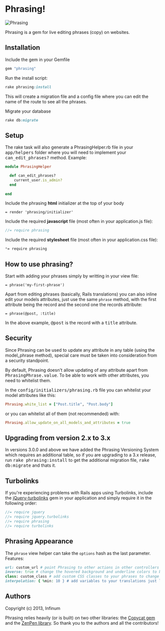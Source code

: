 # Phrasing!

![Phrasing](http://www.miataturbo.net/attachments/miata-parts-sale-trade-5/74257-lots-leftovers-near-boston-archer-phrasing2-300x225-jpg?dateline=1366600534)

Phrasing is a gem for live editing phrases (copy) on websites.

## Installation

Include the gem in your Gemfile

```ruby
gem "phrasing"
```

Run the install script:

```ruby
rake phrasing:install
```

This will create a migration file and a config file where you can edit the name of the route to see all the phrases.

Migrate your database
```ruby
rake db:migrate
```

## Setup

The rake task will also generate a PhrasingHelper.rb file in your <tt>app/helpers</tt> folder where you will need to implement your <tt>can_edit_phrases?</tt> method. Example:

```ruby
module PhrasingHelper

  def can_edit_phrases?
    current_user.is_admin?
  end
  
end
```
Include the phrasing **html** initializer at the top of your body

```haml
= render 'phrasing/initializer'
```

Include the required **javascript** file (most often in your application.js file):

```javascript
//= require phrasing
```

Include the required **stylesheet** file (most often in your application.css file):

```css
*= require phrasing
```

## How to use phrasing?

Start with adding your phrases simply by writting in your view file:

	= phrase('my-first-phrase')

Apart from editing phrases (basically, Rails translations) you can also inline edit your models attributes, just use the same `phrase` method, with the first attribute being the record and the second one the records attribute:

  	= phrase(@post, :title)

In the above example, <tt>@post</tt> is the record with a <tt>title</tt> attribute.

## Security

Since Phrasing can be used to update any attribute in any table (using the model_phrase method), special care must be taken into consideration from a security standpoint.

By default, Phrasing doesn't allow updating of any attribute apart from <tt>PhrasingPhrase.value</tt>. To be able to work with other attributes, you need to whitelist them.

In the <tt>config/initializers/phrasing.rb</tt> file you can whitelist your model attributes like this:

```ruby
Phrasing.white_list = ["Post.title", "Post.body"]
```

or you can whitelist all of them (not recommended) with:

```ruby
Phrasing.allow_update_on_all_models_and_attributes = true
```

## Upgrading from version 2.x to 3.x

In versions 3.0.0 and above we have added the Phrasing Versioning System which requires an additional table, so if you are upgrading to a 3.x release, run <tt>rake phrasing:install</tt> to get the additional migration file, <tt>rake db:migrate</tt> and thats it.

## Turbolinks

If you're experiencing problems with Rails apps using Turbolinks, include the [jQuery-turbolinks](https://github.com/kossnocorp/jquery.turbolinks) gem in your application and simply require it in the following order:

```javascript
//= require jquery
//= require jquery.turbolinks
//= require phrasing
//= require turbolinks
```

## Phrasing Appearance

The `phrase` view helper can take the `options` hash as the last parameter. Features:
```ruby
url: custom_url # point Phrasing to other actions in other controllers
inverse: true # change the hovered background and underline colors to better fit darker backgrounds
class: custom_class # add custom CSS classes to your phrases to change the appearance of phrases in your application 
interpolation: { %min: 10 } # add variables to your translations just like w/ I18n
```

## Authors

Copyright (c) 2013, Infinum

Phrasing relies heavily (or is built) on two other libraries: the [Copycat gem](https://github.com/Zorros/copycat) and the [ZenPen library](https://github.com/tholman/zenpen/tree/master/). So thank you to the authors and all the contributors! 
